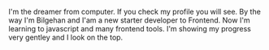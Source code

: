 I'm the dreamer from computer. If you check my profile you will see. 
By the way I'm Bilgehan and I'am a new starter developer to Frontend. 
Now I'm learning to javascript and many frontend tools. 
I'm showing my progress very gentley and I look on the top. 
